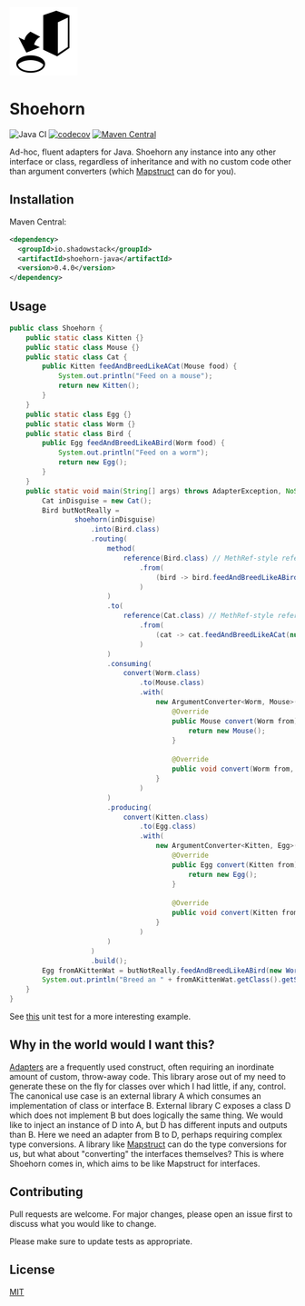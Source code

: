 ![square pegs in round holes](https://raw.githubusercontent.com/shadow-invoke/assets/master/shoehorn-java/shoehorn-logo-120.png)
# Shoehorn

![Java CI](https://github.com/shadow-invoke/shoehorn-java/workflows/Java%20CI/badge.svg) [![codecov](https://codecov.io/gh/shadow-invoke/shoehorn-java/branch/master/graph/badge.svg)](https://codecov.io/gh/shadow-invoke/shoehorn-java) [![Maven Central](https://img.shields.io/maven-central/v/io.shadowstack/shoehorn-java.svg?label=Maven%20Central)](https://search.maven.org/search?q=g:%22io.shadowstack%22%20AND%20a:%22shoehorn-java%22)

Ad-hoc, fluent adapters for Java. Shoehorn any instance into any other interface or class, regardless of inheritance and with no 
custom code other than argument converters (which [Mapstruct](https://mapstruct.org/) can do for you).

## Installation

Maven Central:

```xml
<dependency>
  <groupId>io.shadowstack</groupId>
  <artifactId>shoehorn-java</artifactId>
  <version>0.4.0</version>
</dependency>
```

## Usage

```java
public class Shoehorn {
    public static class Kitten {}
    public static class Mouse {}
    public static class Cat {
        public Kitten feedAndBreedLikeACat(Mouse food) {
            System.out.println("Feed on a mouse");
            return new Kitten();
        }
    }
    public static class Egg {}
    public static class Worm {}
    public static class Bird {
        public Egg feedAndBreedLikeABird(Worm food) {
            System.out.println("Feed on a worm");
            return new Egg();
        }
    }
    public static void main(String[] args) throws AdapterException, NoSuchMethodException {
        Cat inDisguise = new Cat();
        Bird butNotReally =
                shoehorn(inDisguise)
                    .into(Bird.class)
                    .routing(
                        method(
                            reference(Bird.class) // MethRef-style reference
                                .from(
                                    (bird -> bird.feedAndBreedLikeABird(null)) // pass whatever
                                )
                        )
                        .to(
                            reference(Cat.class) // MethRef-style reference
                                .from(
                                    (cat -> cat.feedAndBreedLikeACat(null)) // pass whatever
                                )
                        )
                        .consuming(
                            convert(Worm.class)
                                .to(Mouse.class)
                                .with(
                                    new ArgumentConverter<Worm, Mouse>() {
                                        @Override
                                        public Mouse convert(Worm from) throws AdapterException {
                                            return new Mouse();
                                        }

                                        @Override
                                        public void convert(Worm from, Mouse to) throws AdapterException {}
                                    }
                                )
                        )
                        .producing(
                            convert(Kitten.class)
                                .to(Egg.class)
                                .with(
                                    new ArgumentConverter<Kitten, Egg>() {
                                        @Override
                                        public Egg convert(Kitten from) throws AdapterException {
                                            return new Egg();
                                        }

                                        @Override
                                        public void convert(Kitten from, Egg to) throws AdapterException {}
                                    }
                                )
                        )
                    )
                    .build();
        Egg fromAKittenWat = butNotReally.feedAndBreedLikeABird(new Worm());
        System.out.println("Breed an " + fromAKittenWat.getClass().getSimpleName());
    }
}
```

See [this](./src/test/java/io/shadowstack/TestFluently.java) unit test for a more interesting example.

## Why in the world would I want this?

[Adapters](https://en.wikipedia.org/wiki/Adapter_pattern) are a frequently used construct, often requiring an inordinate 
amount of custom, throw-away code. This library arose out of my need to generate these on the fly for classes over which 
I had little, if any, control. The canonical use case is an external library A which consumes an implementation of class 
or interface B. External library C exposes a class D which does not implement B but does logically the same thing. We 
would like to inject an instance of D into A, but D has different inputs and outputs than B. Here we need an adapter 
from B to D, perhaps requiring complex type conversions. A library like [Mapstruct](https://mapstruct.org/) can do the 
type conversions for us, but what about "converting" the interfaces themselves? This is where Shoehorn comes in, which 
aims to be like Mapstruct for interfaces.

## Contributing

Pull requests are welcome. For major changes, please open an issue first to discuss what you would like to change.

Please make sure to update tests as appropriate.

## License

[MIT](https://choosealicense.com/licenses/mit/)